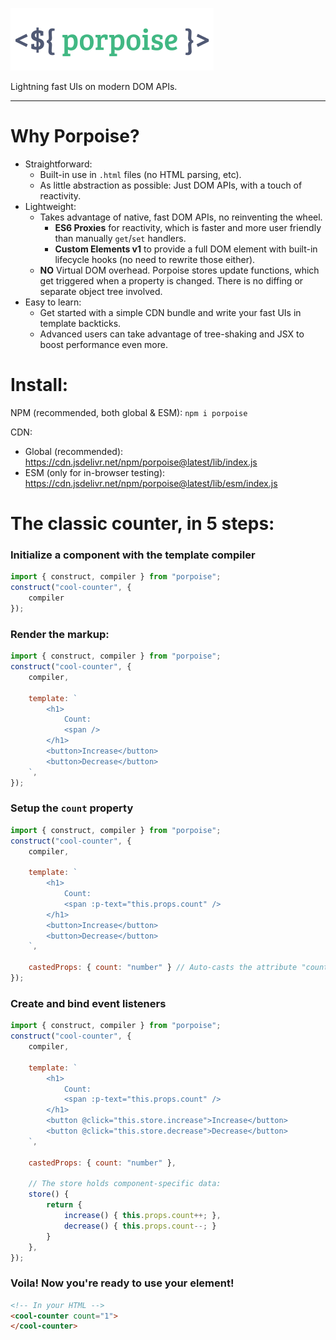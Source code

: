 ![Porpoise](./logo.png)

Lightning fast UIs on modern DOM APIs.

---

# Why Porpoise?

- Straightforward:
    - Built-in use in `.html` files (no HTML parsing, etc).
    - As little abstraction as possible: Just DOM APIs, with a touch of reactivity.
- Lightweight:
    - Takes advantage of native, fast DOM APIs, no reinventing the wheel.
        - **ES6 Proxies** for reactivity, which is faster and more user friendly than manually `get`/`set` handlers.
        - **Custom Elements v1** to provide a full DOM element with built-in lifecycle hooks (no need to rewrite those either).
    - **NO** Virtual DOM overhead. Porpoise stores update functions, which get triggered when a property is changed. There is no diffing or separate object tree involved.
- Easy to learn:
    - Get started with a simple CDN bundle and write your fast UIs in template backticks.
    - Advanced users can take advantage of tree-shaking and JSX to boost performance even more.


# Install:
NPM (recommended, both global & ESM): `npm i porpoise`

CDN:
- Global (recommended): https://cdn.jsdelivr.net/npm/porpoise@latest/lib/index.js
- ESM (only for in-browser testing): https://cdn.jsdelivr.net/npm/porpoise@latest/lib/esm/index.js

# The classic counter, in 5 steps:

### Initialize a component with the template compiler
```js
import { construct, compiler } from "porpoise";
construct("cool-counter", {
    compiler
});
```

### Render the markup:
```js 
import { construct, compiler } from "porpoise";
construct("cool-counter", {
    compiler,

    template: `
        <h1>
            Count:
            <span />
        </h1>
        <button>Increase</button>
        <button>Decrease</button>
    `,
});
```

### Setup the `count` property
```js 
import { construct, compiler } from "porpoise";
construct("cool-counter", {
    compiler,

    template: `
        <h1>
            Count:
            <span :p-text="this.props.count" />
        </h1>
        <button>Increase</button>
        <button>Decrease</button>
    `,

    castedProps: { count: "number" } // Auto-casts the attribute "count" to a number.
});
```

### Create and bind event listeners
```js
import { construct, compiler } from "porpoise";
construct("cool-counter", {
    compiler,

    template: `
        <h1>
            Count:
            <span :p-text="this.props.count" />
        </h1>
        <button @click="this.store.increase">Increase</button>
        <button @click="this.store.decrease">Decrease</button>
    `,

    castedProps: { count: "number" },

    // The store holds component-specific data:
    store() {
        return {
            increase() { this.props.count++; },
            decrease() { this.props.count--; }
        }
    },
});
```

### Voila! Now you're ready to use your element!

```html
<!-- In your HTML -->
<cool-counter count="1">
</cool-counter>
```
